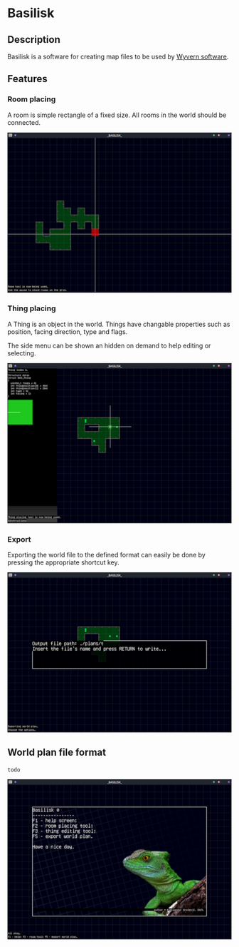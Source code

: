 # Basilisk

## Description

Basilisk is a software for creating map files to be used by [Wyvern software](https://github.com/drage0/Wyvern).

## Features

### Room placing

A room is simple rectangle of a fixed size. All rooms in the world should be
connected.

![Room edit mode](./datarepo/roomedit.png)

### Thing placing

A Thing is an object in the world. Things have changable properties such as position, facing direction, type and flags.

The side menu can be shown an hidden on demand to help editing or selecting.

![Thing edit mode](./datarepo/thingedit.png)

### Export

Exporting the world file to the defined format can easily be done by pressing the appropriate shortcut key.


![Export world plan screen](./datarepo/export.png)


## World plan file format

```
todo
```

![Screenshot of the help menu](./datarepo/helpmenu.png)
